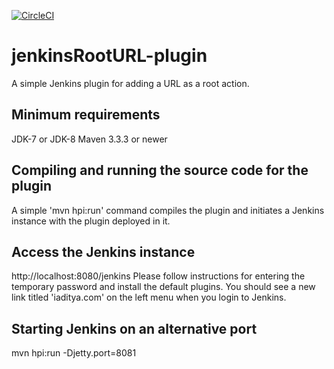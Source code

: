 [![CircleCI](https://circleci.com/gh/adityai/jenkinsRootURL-plugin/tree/master.svg?style=shield)](https://circleci.com/gh/adityai/jenkinsRootURL-plugin/tree/master)

# jenkinsRootURL-plugin
A simple Jenkins plugin for adding a URL as a root action.

## Minimum requirements
JDK-7 or JDK-8
Maven 3.3.3 or newer

## Compiling and running the source code for the plugin
A simple 'mvn hpi:run' command compiles the plugin and initiates a Jenkins instance with the plugin deployed in it.

## Access the Jenkins instance
http://localhost:8080/jenkins
Please follow instructions for entering the temporary password and install the default plugins. You should see a new link titled 'iaditya.com' on the left menu when you login to Jenkins.

## Starting Jenkins on an alternative port
mvn hpi:run -Djetty.port=8081

